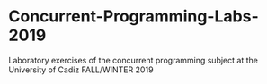 # Concurrent-Programming-Labs-2019
Laboratory exercises of the concurrent programming subject at the University of Cadiz FALL/WINTER 2019
